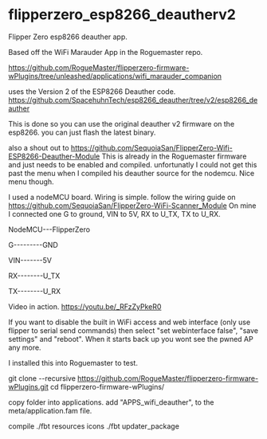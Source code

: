 # flipperzero_esp8266_deautherv2
Flipper Zero esp8266 deauther app.


Based off the WiFi Marauder App in the Roguemaster repo.

https://github.com/RogueMaster/flipperzero-firmware-wPlugins/tree/unleashed/applications/wifi_marauder_companion

uses the Version 2 of the ESP8266 Deauther code.
https://github.com/SpacehuhnTech/esp8266_deauther/tree/v2/esp8266_deauther

This is done so you can use the original deauther v2 firmware on the esp8266.
you can just flash the latest binary.

also a shout out to https://github.com/SequoiaSan/FlipperZero-Wifi-ESP8266-Deauther-Module
This is already in the Roguemaster firmware and just needs to be enabled and compiled. unfortunatly I could not get this past the menu when I compiled his deauther source for the nodemcu. Nice menu though.

I used a nodeMCU board. Wiring is simple. follow the wiring guide on https://github.com/SequoiaSan/FlipperZero-WiFi-Scanner_Module
On mine I connected one G to ground, VIN to 5V, RX to U_TX, TX to U_RX.

NodeMCU---FlipperZero

G---------GND

VIN-------5V

RX--------U_TX

TX--------U_RX



Video in action.
https://youtu.be/_RFzZyPkeR0

If you want to disable the built in WiFi access and web interface (only use flipper to serial send commands) then select "set webinterface false", "save settings" and "reboot". When it starts back up you wont see the pwned AP any more.

I installed this into Roguemaster to test.

git clone --recursive https://github.com/RogueMaster/flipperzero-firmware-wPlugins.git
cd flipperzero-firmware-wPlugins/

copy folder into applications.
add "APPS_wifi_deauther", to the meta/application.fam file.

compile
./fbt resources icons
./fbt updater_package
